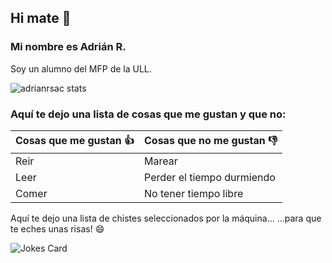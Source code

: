 ## Hi mate 👋

### Mi nombre es Adrián R.

Soy un alumno del MFP de la ULL.

![adrianrsac stats](https://github-readme-stats.vercel.app/api?username=adrianrsac&show_icons=true&locale=en)

### Aquí te dejo una lista de cosas que me gustan y que no:

Cosas que me gustan :+1: | Cosas que no me gustan :-1:
--------------------|-----------------------
Reir | Marear
Leer | Perder el tiempo durmiendo
Comer | No tener tiempo libre

Aquí te dejo una lista de chistes seleccionados por la máquina...
...para que te eches unas risas! :smile:

![Jokes Card](https://readme-jokes.vercel.app/api)





<!--
**adrianrsac/adrianrsac** is a ✨ _special_ ✨ repository because its `README.md` (this file) appears on your GitHub profile.

Here are some ideas to get you started:

- 🔭 I’m currently working on ...
- 🌱 I’m currently learning ...
- 👯 I’m looking to collaborate on ...
- 🤔 I’m looking for help with ...
- 💬 Ask me about ...
- 📫 How to reach me: ...
- 😄 Pronouns: ...
- ⚡ Fun fact: ...
-->
